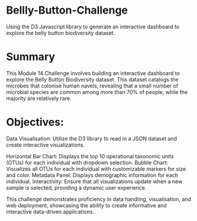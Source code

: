 # Bellly-Button-Challenge
Using the D3 Javascript library to generate an interactive dashboard to explore the belly button biodiversity dataset.
# Summary
This Module 14 Challenge involves building an interactive dashboard to explore the Belly Button Biodiversity dataset. This dataset catalogs the microbes that colonise human navels, revealing that a small number of microbial species are common among more than 70% of people, while the majority are relatively rare.

# Objectives:

Data Visualisation: Utilize the D3 library to read in a JSON dataset and create interactive visualizations.

Horizontal Bar Chart: Displays the top 10 operational taxonomic units (OTUs) for each individual with dropdown selection.
Bubble Chart: Visualizes all OTUs for each individual with customizable markers for size and color.
Metadata Panel: Displays demographic information for each individual.
Interactivity: Ensure that all visualizations update when a new sample is selected, providing a dynamic user experience.

This challenge demonstrates proficiency in data handling, visualisation, and web deployment, showcasing the ability to create informative and interactive data-driven applications.


